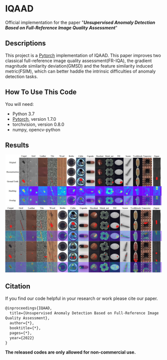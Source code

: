 # IQAAD
Official implementation for the paper "***Unsupervised Anomaly Detection Based on Full-Reference Image Quality Assessment***"

## Descriptions
This project is a [Pytorch](https://pytorch.org/) implementation of IQAAD. This paper improves two classical full-reference image quality assessment(FR-IQA), the gradient magnitude similarity deviation(GMSD) and the feature similarity induced metric(FSIM), which can better haddle the intrinsic difficulties of anomaly detection tasks.

## How To Use This Code
You will need:
  - Python 3.7
  - [Pytorch](https://pytorch.org/), version 1.7.0
  - torchvision, version 0.8.0
  - numpy, opencv-python

## Results
[![logo](https://github.com/openAIRoom/IQAAD/blob/main/Samples/mvtec.jpg)](https://github.com/openAIRoom/IQAAD/blob/main/Samples/mvtec.jpg) 
[![logo](https://github.com/openAIRoom/IQAAD/blob/main/Samples/mvtec_more.jpg)](https://github.com/openAIRoom/IQAAD/blob/main/Samples/mvtec_more.jpg) 

## Citation
If you find our code helpful in your research or work please cite our paper.
```
@inproceedings{IQAAD,
  title={Unsupervised Anomaly Detection Based on Full-Reference Image Quality Assessment},
  author={*},
  booktitle={*},
  pages={*},    
  year={2022}
}
```

**The released codes are only allowed for non-commercial use.**
